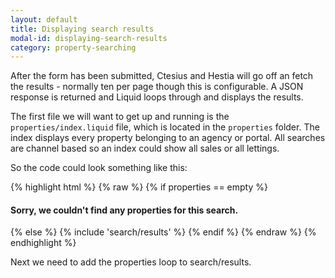 ```yaml
---
layout: default
title: Displaying search results
modal-id: displaying-search-results
category: property-searching
---
```

After the form has been submitted, Ctesius and Hestia will go off an fetch the results - normally ten per page though this is configurable. A JSON response is returned and Liquid loops through and displays the results.

The first file we will want to get up and running is the ``properties/index.liquid`` file, which is located in the ``properties`` folder. The index displays every property belonging to an agency or portal. All searches are channel based so an index could show all sales or all lettings.

So the code could look something like this:

{% highlight html %}
{% raw %}
{% if properties == empty %}
  <h4>Sorry, we couldn't find any properties for this search.</h4>
 {% else %}
  {% include 'search/results' %}
{% endif %}
{% endraw %}
{% endhighlight %}

Next we need to add the properties loop to search/results.